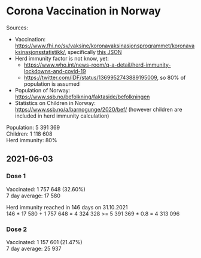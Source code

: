 # Corona Vaccination in Norway

Sources:

- Vaccination: <https://www.fhi.no/sv/vaksine/koronavaksinasjonsprogrammet/koronavaksinasjonsstatistikk/>, specifically [this JSON](https://www.fhi.no/api/chartdata/api/99119)
- Herd immunity factor is not know, yet:
  - <https://www.who.int/news-room/q-a-detail/herd-immunity-lockdowns-and-covid-19>
  - <https://twitter.com/IDF/status/1369952743889195009>, so 80% of population is assumed
- Population of Norway: <https://www.ssb.no/befolkning/faktaside/befolkningen>
- Statistics on Children in Norway: https://www.ssb.no/a/barnogunge/2020/bef/ (however children are included in herd immunity calculation)

Population: 5 391 369  
Children: 1 118 608  
Herd immunity: 80%  

## 2021-06-03

### Dose 1

Vaccinated: 1 757 648 (32.60%)  
7 day average: 17 580

Herd immunity reached in 146 days on 31.10.2021  
146 * 17 580 + 1 757 648 = 4 324 328 >= 5 391 369 * 0.8 = 4 313 096

### Dose 2

Vaccinated: 1 157 601 (21.47%)  
7 day average: 25 937


